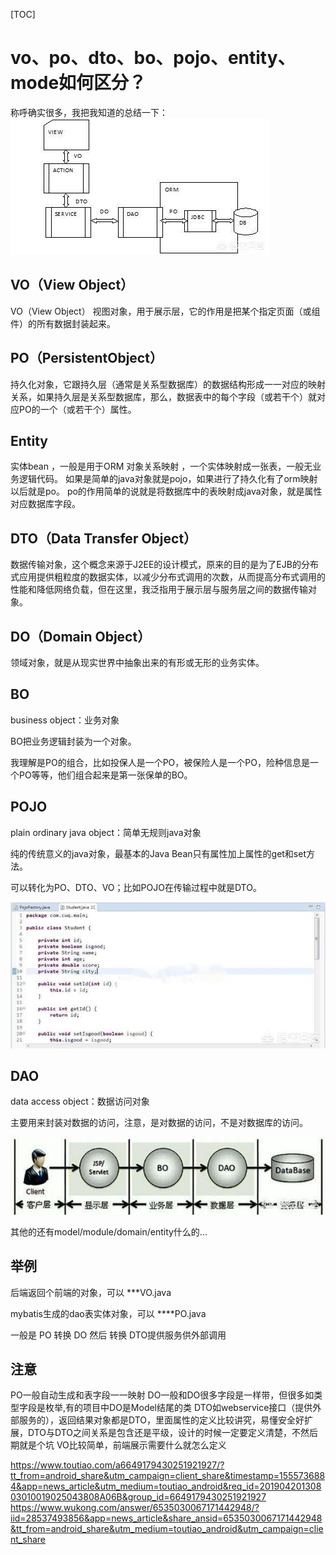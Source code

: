 [TOC]

# vo、po、dto、bo、pojo、entity、mode如何区分？

称呼确实很多，我把我知道的总结一下：
![img](image-201803221551/6ef500025174c9ec01e4.jpeg)

## VO（View Object）

VO（View Object）
视图对象，用于展示层，它的作用是把某个指定页面（或组件）的所有数据封装起来。

## PO（PersistentObject）

持久化对象，它跟持久层（通常是关系型数据库）的数据结构形成一一对应的映射关系，如果持久层是关系型数据库，那么，数据表中的每个字段（或若干个）就对应PO的一个（或若干个）属性。

## Entity  

实体bean ，一般是用于ORM 对象关系映射 ，一个实体映射成一张表，一般无业务逻辑代码。
如果是简单的java对象就是pojo，如果进行了持久化有了orm映射以后就是po。
po的作用简单的说就是将数据库中的表映射成java对象，就是属性对应数据库字段。

## DTO（Data Transfer Object）

数据传输对象，这个概念来源于J2EE的设计模式，原来的目的是为了EJB的分布式应用提供粗粒度的数据实体，以减少分布式调用的次数，从而提高分布式调用的性能和降低网络负载，但在这里，我泛指用于展示层与服务层之间的数据传输对象。

## DO（Domain Object）

领域对象，就是从现实世界中抽象出来的有形或无形的业务实体。

## BO

business object：业务对象

BO把业务逻辑封装为一个对象。

我理解是PO的组合，比如投保人是一个PO，被保险人是一个PO，险种信息是一个PO等等，他们组合起来是第一张保单的BO。

## POJO

plain ordinary java object：简单无规则java对象

纯的传统意义的java对象，最基本的Java Bean只有属性加上属性的get和set方法。

可以转化为PO、DTO、VO；比如POJO在传输过程中就是DTO。

![img](image-201803221551/6ef00006a32695e367a7.jpeg)

## DAO

data access object：数据访问对象

主要用来封装对数据的访问，注意，是对数据的访问，不是对数据库的访问。

![img](image-201803221551/6ef00006a338d7c91777.jpeg)

其他的还有model/module/domain/entity什么的... 

## 举例
后端返回个前端的对象，可以 ***VO.java

mybatis生成的dao表实体对象，可以 ****PO.java

一般是 PO 转换 DO 然后 转换 DTO提供服务供外部调用  

## 注意
PO一般自动生成和表字段一一映射
DO一般和DO很多字段是一样带，但很多如类型字段是枚举,有的项目中DO是Model结尾的类
DTO如webservice接口（提供外部服务的），返回结果对象都是DTO，里面属性的定义比较讲究，易懂安全好扩展，DTO与DTO之间关系是包含还是平级，设计的时候一定要定义清楚，不然后期就是个坑
VO比较简单，前端展示需要什么就怎么定义


https://www.toutiao.com/a6649179430251921927/?tt_from=android_share&utm_campaign=client_share&timestamp=1555736884&app=news_article&utm_medium=toutiao_android&req_id=20190420130803010019025043808A06B&group_id=6649179430251921927
https://www.wukong.com/answer/6535030067171442948/?iid=28537493856&app=news_article&share_ansid=6535030067171442948&tt_from=android_share&utm_medium=toutiao_android&utm_campaign=client_share